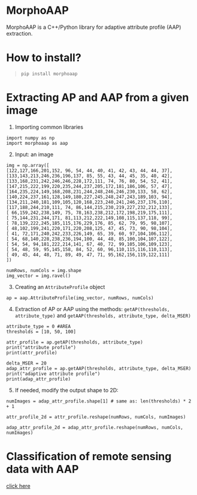 # MorphoAAP
MorphoAAP is a C++/Python library for adaptive attribute profile (AAP) extraction. 

# How to install?
> ``pip install morphoaap``

# Extracting AP and AAP from a given image

1. Importing common libraries
```
import numpy as np
import morphoaap as aap
```

2. Input: an image
```
img = np.array([
[122,127,166,201,152, 96, 54, 44, 40, 41, 42, 43, 44, 44, 37],
[133,143,213,246,236,196,137, 85, 55, 43, 44, 45, 35, 40, 42],
[133,168,231,242,246,246,228,172,111, 74, 76, 80, 54, 52, 41],
[147,215,222,199,220,235,244,237,205,172,181,186,106, 57, 47],
[164,235,224,149,168,208,231,244,248,246,246,230,133, 58, 62],
[140,224,237,161,128,149,180,227,245,248,247,243,189,103, 94],
[134,211,240,181,109,105,120,168,223,240,241,246,237,176,110],
[117,188,244,210,111, 74, 86,144,215,230,219,227,232,212,133],
[ 66,159,242,238,149, 75, 78,163,238,212,172,198,219,175,111],
[ 75,144,231,244,171, 81,113,212,222,149,108,115,137,118, 99],
[ 78,139,222,245,185,115,176,229,176, 85, 62, 79, 95, 98,107],
[ 48,102,199,241,220,171,220,208,125, 47, 45, 73, 90, 98,104],
[ 41, 72,171,240,242,233,226,149, 65, 39, 60, 97,104,106,112],
[ 54, 68,140,228,238,236,194,100, 44, 48, 85,100,104,107,122],
[ 54, 54, 94,181,222,214,141, 67, 40, 72, 99,105,106,109,123],
[ 54, 48, 59, 95,145,158, 84, 52, 60, 96,110,115,116,110,113],
[ 49, 45, 44, 48, 71, 89, 49, 47, 71, 95,162,156,119,122,111]
])

numRows, numCols = img.shape
img_vector = img.ravel()
```

3. Creating an ``AttributeProfile`` object

```
ap = aap.AttributeProfile(img_vector, numRows, numCols)
```

4. Extraction of AP or AAP using the methods: ``getAP(thresholds, attribute_type)`` and ``getAAP(thresholds, attribute_type, delta_MSER)``
```
attribute_type = 0 #AREA
thresholds = [10, 50, 100]

attr_profile = ap.getAP(thresholds, attribute_type)
print("attribute profile")
print(attr_profile)

delta_MSER = 20
adap_attr_profile = ap.getAAP(thresholds, attribute_type, delta_MSER)
print("adaptive attribute profile")
print(adap_attr_profile)
```
5. If needed, modify the output shape to 2D:
```
numImages = adap_attr_profile.shape[1] # same as: len(thresholds) * 2 + 1

attr_profile_2d = attr_profile.reshape(numRows, numCols, numImages)

adap_attr_profile_2d = adap_attr_profile.reshape(numRows, numCols, numImages)
```

# Classification of remote sensing data with AAP

[click here](./example/Classification_of_remote_sensing_data_with_MorphAAP.ipynb)